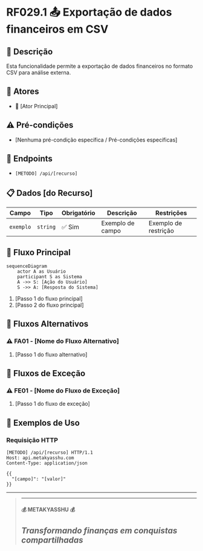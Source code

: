 # RF029.1 📤 Exportação de dados financeiros em CSV

## 📝 Descrição

Esta funcionalidade permite a exportação de dados financeiros no formato CSV para análise externa.

## 👥 Atores

- 👤 [Ator Principal]

## ⚠️ Pré-condições

- [Nenhuma pré-condição específica / Pré-condições específicas]

## 🔌 Endpoints

- `[METODO] /api/[recurso]`

## 📋 Dados [do Recurso]

| Campo     | Tipo     | Obrigatório | Descrição        | Restrições           |
|-----------|----------|-------------|------------------|----------------------|
| `exemplo` | `string` | ✅ Sim       | Exemplo de campo | Exemplo de restrição |

## 🔄 Fluxo Principal

```mermaid
sequenceDiagram
    actor A as Usuário
    participant S as Sistema
    A ->> S: [Ação do Usuário]
    S ->> A: [Resposta do Sistema]
```

1. [Passo 1 do fluxo principal]
2. [Passo 2 do fluxo principal]

## 🔀 Fluxos Alternativos

### ⚠️ FA01 - [Nome do Fluxo Alternativo]

1. [Passo 1 do fluxo alternativo]

## 🚫 Fluxos de Exceção

### ⚠️ FE01 - [Nome do Fluxo de Exceção]

1. [Passo 1 do fluxo de exceção]

## 🧪 Exemplos de Uso

### Requisição HTTP

```http
[METODO] /api/[recurso] HTTP/1.1
Host: api.metakyasshu.com
Content-Type: application/json

{{
  "[campo]": "[valor]"
}}
```

---

> ---------------------------------------------------------------------------
> #### 💰 METAKYASSHU 💰
> ***Transformando finanças em conquistas compartilhadas***
> --------------------------------------------------------------------------- 